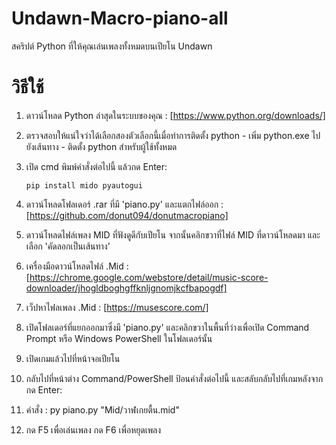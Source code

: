 # Undawn-Macro-piano-all

สคริปต์ Python ที่ให้คุณเล่นเพลงทั้งหมดบนเปียโน Undawn
# วิธีใช้

1. ดาวน์โหลด Python ล่าสุดในระบบของคุณ : [https://www.python.org/downloads/]
2. ตรวจสอบให้แน่ใจว่าได้เลือกสองตัวเลือกนี้เมื่อทำการติดตั้ง python - เพิ่ม python.exe ไปยังเส้นทาง - ติดตั้ง python สำหรับผู้ใช้ทั้งหมด
3. เปิด cmd พิมพ์คำสั่งต่อไปนี้ แล้วกด Enter:
   
     ```
   pip install mido pyautogui
    ```
  
5. ดาวน์โหลดโฟลเดอร์ .rar ที่มี 'piano.py' และแตกไฟล์ออก : [https://github.com/donut094/donutmacropiano]
6. ดาวน์โหลดไฟล์เพลง MID ที่ฟังดูดีกับเปียโน จากนั้นคลิกขวาที่ไฟล์ MID ที่ดาวน์โหลดมา และเลือก 'คัดลอกเป็นเส้นทาง'
7. เครื่องมือดาวน์โหลดไฟล์ .Mid : [https://chrome.google.com/webstore/detail/music-score-downloader/jhogldboghgffknljgnomjkcfbapogdf]
8. เว็ปหาไฟลเพลง .Mid : [https://musescore.com/]
9. เปิดโฟลเดอร์ที่แยกออกมาซึ่งมี 'piano.py' และคลิกขวาในพื้นที่ว่างเพื่อเปิด Command Prompt หรือ Windows PowerShell ในโฟลเดอร์นั้น
10. เปิดเกมแล้วไปที่หน้าจอเปียโน
11. กลับไปที่หน้าต่าง Command/PowerShell ป้อนคำสั่งต่อไปนี้ และสลับกลับไปที่เกมหลังจากกด Enter:

11. คำสั่ง : py piano.py "Mid/วาฬเกยตื้น.mid"
   
12. กด F5 เพื่อเล่นเพลง กด F6 เพื่อหยุดเพลง
